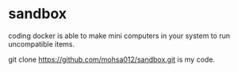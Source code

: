 # sandbox
coding
docker is able to make mini computers in your system to run uncompatible items.

git clone https://github.com/mohsa012/sandbox.git is my code.